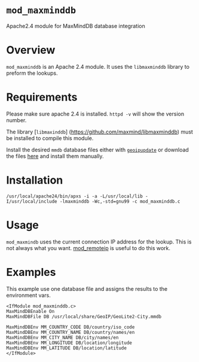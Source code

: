 `mod_maxminddb`
=============

Apache2.4 module for MaxMindDB database integration

Overview
========

`mod_maxminddb` is an Apache 2.4 module. It uses the `libmaxminddb` library to
preform the lookups.

Requirements
============

 Please make sure apache 2.4 is installed.
`httpd -v` will show the version number.

The library [`libmaxinddb`] (https://github.com/maxmind/libmaxminddb) must be
installed to compile this module.

Install the desired `mmdb` database files either with
[`geoipupdate`](https://github.com/maxmind/geoipupdate)
or download the files [here](http://dev.maxmind.com/geoip/geoip2/geolite2/) and
install them manually.

Installation
============

    /usr/local/apache24/bin/apxs -i -a -L/usr/local/lib -I/usr/local/include -lmaxminddb -Wc,-std=gnu99 -c mod_maxminddb.c

Usage
=====

`mod_maxmindb` uses the current connection IP address for the lookup. This is
not always what you want.
[mod_remoteip](http://httpd.apache.org/docs/current/mod/mod_remoteip.html) is
useful to do this work.


Examples
========

This example use one database file and assigns the results to the environment
vars.

    <IfModule mod_maxminddb.c>
	MaxMindDBEnable On
	MaxMindDBFile DB /usr/local/share/GeoIP/GeoLite2-City.mmdb

	MaxMindDBEnv MM_COUNTRY_CODE DB/country/iso_code
	MaxMindDBEnv MM_COUNTRY_NAME DB/country/names/en
	MaxMindDBEnv MM_CITY_NAME DB/city/names/en
	MaxMindDBEnv MM_LONGITUDE DB/location/longitude
	MaxMindDBEnv MM_LATITUDE DB/location/latitude
    </IfModule>


